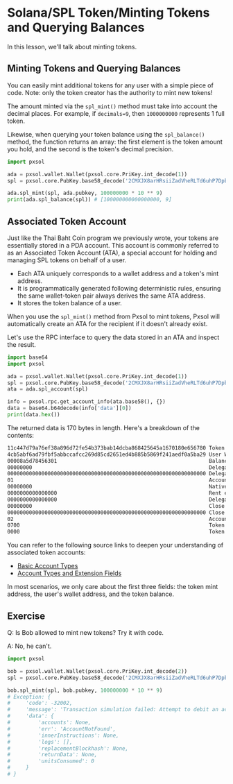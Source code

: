 # Solana/SPL Token/Minting Tokens and Querying Balances

In this lesson, we'll talk about minting tokens.

## Minting Tokens and Querying Balances

You can easily mint additional tokens for any user with a simple piece of code. Note: only the token creator has the authority to mint new tokens!

The amount minted via the `spl_mint()` method must take into account the decimal places. For example, if `decimals=9`, then `1000000000` represents 1 full token.

Likewise, when querying your token balance using the `spl_balance()` method, the function returns an array: the first element is the token amount you hold, and the second is the token's decimal precision.

```py
import pxsol

ada = pxsol.wallet.Wallet(pxsol.core.PriKey.int_decode(1))
spl = pxsol.core.PubKey.base58_decode('2CMXJX8arHRsiiZadVheRLTd6uhP7DpbaJ9hRiRMSGcF')

ada.spl_mint(spl, ada.pubkey, 100000000 * 10 ** 9)
print(ada.spl_balance(spl)) # [100000000000000000, 9]
```

## Associated Token Account

Just like the Thai Baht Coin program we previously wrote, your tokens are essentially stored in a PDA account. This account is commonly referred to as an Associated Token Account (ATA), a special account for holding and managing SPL tokens on behalf of a user.

- Each ATA uniquely corresponds to a wallet address and a token's mint address.
- It is programmatically generated following deterministic rules, ensuring the same wallet-token pair always derives the same ATA address.
- It stores the token balance of a user.

When you use the `spl_mint()` method from Pxsol to mint tokens, Pxsol will automatically create an ATA for the recipient if it doesn't already exist.

Let's use the RPC interface to query the data stored in an ATA and inspect the result.

```py
import base64
import pxsol

ada = pxsol.wallet.Wallet(pxsol.core.PriKey.int_decode(1))
spl = pxsol.core.PubKey.base58_decode('2CMXJX8arHRsiiZadVheRLTd6uhP7DpbaJ9hRiRMSGcF')
ata = ada.spl_account(spl)

info = pxsol.rpc.get_account_info(ata.base58(), {})
data = base64.b64decode(info['data'][0])
print(data.hex())
```

The returned data is 170 bytes in length. Here's a breakdown of the contents:

```txt
11c447d79a76ef38a896d72fe54b373bab14dcba868425645a1670180e656780 Token Mint Address
4cb5abf6ad79fbf5abbccafcc269d85cd2651ed4b885b5869f241aedf0a5ba29 User Wallet Address
00008a5d78456301                                                 Balance in little-endian, equals 100000000 * 10 ** 9
00000000                                                         Delegate flag: 0 = no delegate set
0000000000000000000000000000000000000000000000000000000000000000 Delegate Address
01                                                               Account state (1 = initialized)
00000000                                                         Native token flag: 0 = non-native (expected)
0000000000000000                                                 Rent exemption amount (if native)
0000000000000000                                                 Delegated amount
00000000                                                         Close authority flag
0000000000000000000000000000000000000000000000000000000000000000 Close authority address
02                                                               Account type (2 = token account)
0700                                                             Token extension (7 = immutable ownership)
0000                                                             Token extension (padding, unused)
```

You can refer to the following source links to deepen your understanding of associated token accounts:

- [Basic Account Types](https://github.com/solana-program/token-2022/blob/a2ddae7f39d6bb182b0595fa3f48e38e94e7c684/program/src/pod.rs#L64-L85)
- [Account Types and Extension Fields](https://github.com/solana-program/token-2022/blob/a2ddae7f39d6bb182b0595fa3f48e38e94e7c684/program/src/extension/mod.rs#L1036-L1137)

In most scenarios, we only care about the first three fields: the token mint address, the user's wallet address, and the token balance.

## Exercise

Q: Is Bob allowed to mint new tokens? Try it with code.

A: No, he can't.

```py
import pxsol

bob = pxsol.wallet.Wallet(pxsol.core.PriKey.int_decode(2))
spl = pxsol.core.PubKey.base58_decode('2CMXJX8arHRsiiZadVheRLTd6uhP7DpbaJ9hRiRMSGcF')

bob.spl_mint(spl, bob.pubkey, 100000000 * 10 ** 9)
# Exception: {
#     'code': -32002,
#     'message': 'Transaction simulation failed: Attempt to debit an account but found no record of a prior credit.',
#     'data': {
#         'accounts': None,
#         'err': 'AccountNotFound',
#         'innerInstructions': None,
#         'logs': [],
#         'replacementBlockhash': None,
#         'returnData': None,
#         'unitsConsumed': 0
#     }
# }
```
